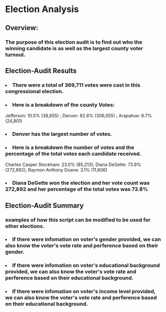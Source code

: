 # Election Analysis

## Overview:

### The purpose of this election audit is to find out who the winning candidate is as well as the largest county voter turnout.

## Election-Audit Results
### <li>There were a total of 369,711 votes were cast in this congressional election.</li>
### <li>Here is a breakdown of the county Votes:</li>

Jefferson: 10.5% (38,855) ;
Denver: 82.8% (306,055) ;
Arapahoe: 6.7% (24,801) 

### <li> Denver has the largest number of votes.</li>
### <li>Here is a breakdown the number of votes and the percentage of the total votes each candidate received.</li>
Charles Casper Stockham: 23.0% (85,213);
Diana DeGette: 73.8% (272,892);
Raymon Anthony Doane: 3.1% (11,606)

### <li> Diana DeGette won the election and her vote count was 272,892 and her percentage of the total votes was 73.8% </li>

## Election-Audit Summary
### examples of how this script can be modified to be used for other elections.
### <li> If there were infomation on voter's gender provided, we can also know the voter's vote rate and perference based on their gender. </li>
### <li> If there were infomation on voter's educational background provided, we can also know the voter's vote rate and perference based on their educational background. </li>
### <li> If there were infomation on voter's income level provided, we can also know the voter's vote rate and perference based on their educational background. </li>
